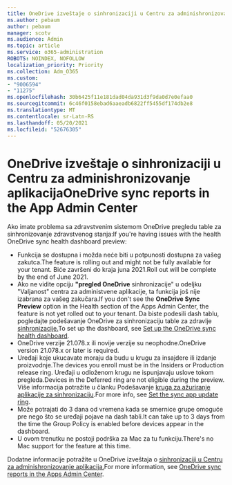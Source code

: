 ```yaml
---
title: OneDrive izveštaje o sinhronizaciji u Centru za adminishronizovanje aplikacija
ms.author: pebaum
author: pebaum
manager: scotv
ms.audience: Admin
ms.topic: article
ms.service: o365-administration
ROBOTS: NOINDEX, NOFOLLOW
localization_priority: Priority
ms.collection: Adm_O365
ms.custom:
- "9006594"
- "11275"
ms.openlocfilehash: 30b6425f11e181dad04da931d3f9da0d7e0efaa0
ms.sourcegitcommit: 6c46f0158ebad6aaeadb6822ff5455df174db2e8
ms.translationtype: MT
ms.contentlocale: sr-Latn-RS
ms.lasthandoff: 05/20/2021
ms.locfileid: "52676305"
---
```

# <a name="onedrive-sync-reports-in-the-app-admin-center"></a><span data-ttu-id="eaf75-102">OneDrive izveštaje o sinhronizaciji u Centru za adminishronizovanje aplikacija</span><span class="sxs-lookup"><span data-stu-id="eaf75-102">OneDrive sync reports in the App Admin Center</span></span>

<span data-ttu-id="eaf75-103">Ako imate problema sa zdravstvenim sistemom OneDrive pregledu table za sinhronizovanje zdravstvenog stanja:</span><span class="sxs-lookup"><span data-stu-id="eaf75-103">If you're having issues with the health OneDrive sync health dashboard preview:</span></span>

- <span data-ttu-id="eaf75-104">Funkcija se dostupna i možda neće biti u potpunosti dostupna za vašeg zakutca.</span><span class="sxs-lookup"><span data-stu-id="eaf75-104">The feature is rolling out and might not be fully available for your tenant.</span></span> <span data-ttu-id="eaf75-105">Biće završeni do kraja juna 2021.</span><span class="sxs-lookup"><span data-stu-id="eaf75-105">Roll out will be complete by the end of June 2021.</span></span>
- <span data-ttu-id="eaf75-106">Ako ne vidite opciju **"pregled OneDrive** sinhronizacije" u odeljku "Valjanost" centra za administvene aplikacije, ta funkcija još nije izabrana za vašeg zakučara.</span><span class="sxs-lookup"><span data-stu-id="eaf75-106">If you don't see the **OneDrive Sync Preview** option in the Health section of the Apps Admin Center, the feature is not yet rolled out to your tenant.</span></span> <span data-ttu-id="eaf75-107">Da biste podesili dash tablu, pogledajte podešavanje OneDrive za sinhronizaciju table za zdravlje [sinhronizacije.](/OneDrive/sync-health#set-up-the-onedrive-sync-health-dashboard)</span><span class="sxs-lookup"><span data-stu-id="eaf75-107">To set up the dashboard, see [Set up the OneDrive sync health dashboard](/OneDrive/sync-health#set-up-the-onedrive-sync-health-dashboard).</span></span>
- <span data-ttu-id="eaf75-108">OneDrive verzije 21.078.x ili novije verzije su neophodne.</span><span class="sxs-lookup"><span data-stu-id="eaf75-108">OneDrive version 21.078.x or later is required.</span></span>
- <span data-ttu-id="eaf75-109">Uređaji koje ukucavate moraju da budu u krugu za insajdere ili izdanje proizvodnje.</span><span class="sxs-lookup"><span data-stu-id="eaf75-109">The devices you enroll must be in the Insiders or Production release ring.</span></span> <span data-ttu-id="eaf75-110">Uređaji u odloženom krugu ne ispunjavaju uslove tokom pregleda.</span><span class="sxs-lookup"><span data-stu-id="eaf75-110">Devices in the Deferred ring are not eligible during the preview.</span></span> <span data-ttu-id="eaf75-111">Više informacija potražite u članku Podešavanje [kruga za ažuriranje aplikacije za sinhronizaciju](/OneDrive/use-group-policy#set-the-sync-app-update-ring).</span><span class="sxs-lookup"><span data-stu-id="eaf75-111">For more info, see [Set the sync app update ring](/OneDrive/use-group-policy#set-the-sync-app-update-ring).</span></span>
- <span data-ttu-id="eaf75-112">Može potrajati do 3 dana od vremena kada se smernice grupe omoguće pre nego što se uređaji pojave na dash tabli.</span><span class="sxs-lookup"><span data-stu-id="eaf75-112">It can take up to 3 days from the time the Group Policy is enabled before devices appear in the dashboard.</span></span>
- <span data-ttu-id="eaf75-113">U ovom trenutku ne postoji podrška za Mac za tu funkciju.</span><span class="sxs-lookup"><span data-stu-id="eaf75-113">There's no Mac support for the feature at this time.</span></span>

<span data-ttu-id="eaf75-114">Dodatne informacije potražite u OneDrive izveštaja o [sinhronizaciji u Centru za adminishronizovanje aplikacija.](/OneDrive/sync-health)</span><span class="sxs-lookup"><span data-stu-id="eaf75-114">For more information, see [OneDrive sync reports in the Apps Admin Center](/OneDrive/sync-health).</span></span>